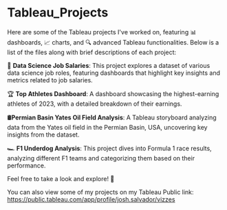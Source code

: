 # Tableau_Projects

Here are some of the Tableau projects I've worked on, featuring 📊 dashboards, 📈 charts, and 🔍 advanced Tableau functionalities. Below is a list of the files along with brief descriptions of each project:

💼 **Data Science Job Salaries**: This project explores a dataset of various data science job roles, featuring dashboards that highlight key insights and metrics related to job salaries.

🏆 **Top Athletes Dashboard**: A dashboard showcasing the highest-earning athletes of 2023, with a detailed breakdown of their earnings.

🛢️**Permian Basin Yates Oil Field Analysis**: A Tableau storyboard analyzing data from the Yates oil field in the Permian Basin, USA, uncovering key insights from the dataset.

🏎️ **F1 Underdog Analysis**: This project dives into Formula 1 race results, analyzing different F1 teams and categorizing them based on their performance.

Feel free to take a look and explore! 🎉

You can also view some of my projects on my Tableau Public link:
https://public.tableau.com/app/profile/josh.salvador/vizzes
